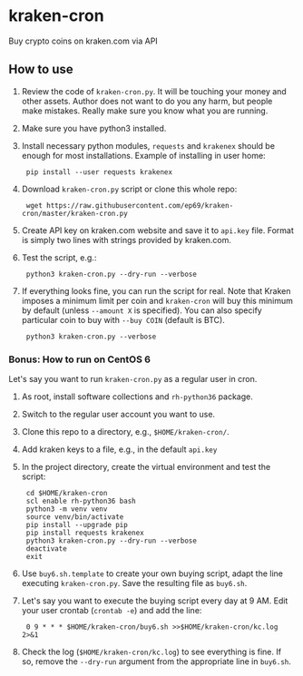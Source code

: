# kraken-cron
Buy crypto coins on kraken.com via API

## How to use
1. Review the code of `kraken-cron.py`. It will be touching your money and other assets. Author does not want to do you any harm, but people make mistakes. Really make sure you know what you are running.
1. Make sure you have python3 installed.
1. Install necessary python modules, `requests` and `krakenex` should be enough for most installations. Example of installing in user home:

        pip install --user requests krakenex
1. Download `kraken-cron.py` script or clone this whole repo:

        wget https://raw.githubusercontent.com/ep69/kraken-cron/master/kraken-cron.py
1. Create API key on kraken.com website and save it to `api.key` file. Format is simply two lines with strings provided by kraken.com.
1. Test the script, e.g.:

        python3 kraken-cron.py --dry-run --verbose
1. If everything looks fine, you can run the script for real. Note that Kraken imposes a minimum limit per coin and `kraken-cron` will buy this minimum by default (unless `--amount X` is specified). You can also specify particular coin to buy with `--buy COIN` (default is BTC).

        python3 kraken-cron.py --verbose


### Bonus: How to run on CentOS 6

Let's say you want to run `kraken-cron.py` as a regular user in cron.

1. As root, install software collections and `rh-python36` package.
1. Switch to the regular user account you want to use.
1. Clone this repo to a directory, e.g., `$HOME/kraken-cron/`.
1. Add kraken keys to a file, e.g., in the default `api.key`
1. In the project directory, create the virtual environment and test the script:

        cd $HOME/kraken-cron
        scl enable rh-python36 bash
        python3 -m venv venv
        source venv/bin/activate
        pip install --upgrade pip
        pip install requests krakenex
        python3 kraken-cron.py --dry-run --verbose
        deactivate
        exit
1. Use `buy6.sh.template` to create your own buying script, adapt the line executing `kraken-cron.py`. Save the resulting file as `buy6.sh`.
1. Let's say you want to execute the buying script every day at 9 AM. Edit your user crontab (`crontab -e`) and add the line:

        0 9 * * * $HOME/kraken-cron/buy6.sh >>$HOME/kraken-cron/kc.log 2>&1
1. Check the log (`$HOME/kraken-cron/kc.log`) to see everything is fine. If so, remove the `--dry-run` argument from the appropriate line in `buy6.sh`.
